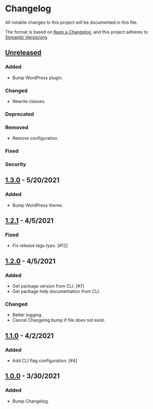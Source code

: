 # Changelog
All notable changes to this project will be documented in this file.

The format is based on [Keep a Changelog](https://keepachangelog.com/en/1.0.0/),
and this project adheres to [Semantic Versioning](https://semver.org/spec/v2.0.0.html).

## [Unreleased](https://github.com/paulshryock/release-bump/compare/HEAD..1.3.0)

### Added
- Bump WordPress plugin.

### Changed
- Rewrite classes.

### Deprecated

### Removed
- Remove configuration.

### Fixed

### Security

## [1.3.0](https://github.com/paulshryock/release-bump/releases/tag/v1.3.0) - 5/20/2021

### Added
- Bump WordPress theme.

## [1.2.1](https://github.com/paulshryock/release-bump/releases/tag/v1.2.1) - 4/5/2021

### Fixed
- Fix release tags typo. [#12]

## [1.2.0](https://github.com/paulshryock/release-bump/releases/tag/v1.2.0) - 4/5/2021

### Added
- Get package version from CLI. [#7]
- Get package help documentation from CLI.

### Changed
- Better logging.
- Cancel Changelog bump if file does not exist.

## [1.1.0](https://github.com/paulshryock/release-bump/releases/tag/v1.1.0) - 4/2/2021

### Added
- Add CLI flag configuration. [#4]

## [1.0.0](https://github.com/paulshryock/release-bump/releases/tag/v1.0.0) - 3/30/2021

### Added
- Bump Changelog.
